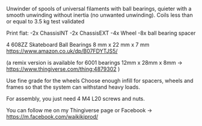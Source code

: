 


Unwinder of spools of universal filaments with ball bearings, quieter with a smooth unwinding without inertia (no unwanted unwinding).
Coils less than or equal to 3.5 kg test validated

Print flat:
-2x ChassisINT
-2x ChassisEXT
-4x Wheel
-8x ball bearing spacer

4 608ZZ Skateboard Ball Bearings 8 mm x 22 mm x 7 mm
https://www.amazon.co.uk/dp/B07FDYTJS5/

(a remix version is available for 6001 bearings 12mm x 28mm x 8mm -> https://www.thingiverse.com/thing:4879302 )

Use fine grade for the wheels
Choose enough infill for spacers, wheels and frames so that the system can withstand heavy loads.

For assembly, you just need 4 M4 L20 screws and nuts.

You can follow me on my Thingiverse page or Facebook -> https://m.facebook.com/waikikiprod/